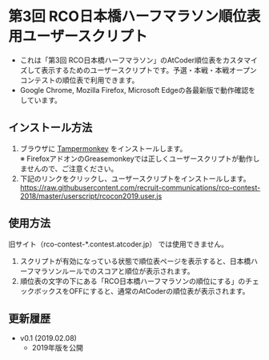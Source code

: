 # 第3回 RCO日本橋ハーフマラソン順位表用ユーザースクリプト
* これは「第3回 RCO日本橋ハーフマラソン」のAtCoder順位表をカスタマイズして表示するためのユーザースクリプトです。予選・本戦・本戦オープンコンテストの順位表で利用できます。
* Google Chrome, Mozilla Firefox, Microsoft Edgeの各最新版で動作確認をしています。

## インストール方法
1. ブラウザに [Tampermonkey](https://tampermonkey.net/) をインストールします。<br>
※ FirefoxアドオンのGreasemonkeyでは正しくユーザースクリプトが動作しませんので、ご注意ください。
2. 下記のリンクをクリックし、ユーザースクリプトをインストールします。 <br>
<a href="https://raw.githubusercontent.com/recruit-communications/rco-contest-2018/master/userscript/rcocon2019.user.js">https://raw.githubusercontent.com/recruit-communications/rco-contest-2018/master/userscript/rcocon2019.user.js</a>

## 使用方法

旧サイト（rco-contest-\*.contest.atcoder.jp） では使用できません。

1. スクリプトが有効になっている状態で順位表ページを表示すると、日本橋ハーフマラソンルールでのスコアと順位が表示されます。
2. 順位表の文字の下にある「RCO日本橋ハーフマラソンの順位にする」のチェックボックスをOFFにすると、通常のAtCoderの順位表が表示されます。

## 更新履歴
* v0.1 (2019.02.08)
  * 2019年版を公開
